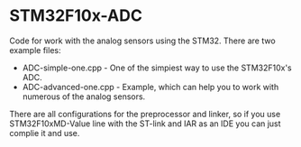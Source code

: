 # STM32F10x-ADC
Code for work with the analog sensors using the STM32. There are two example files:
- ADC-simple-one.cpp - One of the simpiest way to use the STM32F10x's ADC. 
- ADC-advanced-one.cpp - Example, which can help you to work with numerous of the analog sensors.

There are all configurations for the preprocessor and linker, so if you use STM32F10xMD-Value line with the ST-link and IAR as
an IDE you can just complie it and use.
